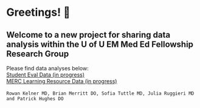 # Greetings! 👋
## Welcome to a new project for sharing data analysis within the U of U EM Med Ed Fellowship Research Group
Please find data analyses below:
\
[Student Eval Data (in progress)](Student-Eval-Data-Summary.html)
\
[MERC Learning Resource Data (in progress)](Learning_Resources.html)
\
\
`Rowan Kelner MD, Brian Merritt DO, Sofia Tuttle MD, Julia Ruggieri MD and Patrick Hughes DO`
